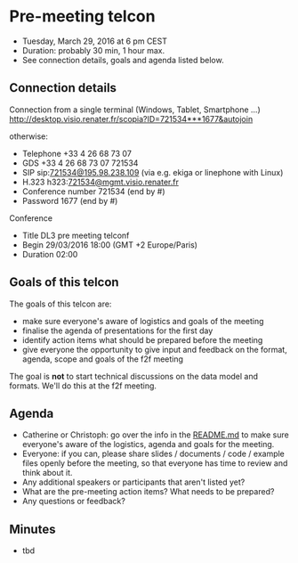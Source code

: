 # Pre-meeting telcon

* Tuesday, March 29, 2016 at 6 pm CEST
* Duration: probably 30 min, 1 hour max.
* See connection details, goals and agenda listed below.

## Connection details

Connection from a single terminal (Windows, Tablet, Smartphone ...)      
http://desktop.visio.renater.fr/scopia?ID=721534***1677&autojoin

otherwise: 
* Telephone +33 4 26 68 73 07
* GDS     +33 4 26 68 73 07 721534
* SIP     sip:721534@195.98.238.109              (via e.g. ekiga or linephone with Linux)
* H.323     h323:721534@mgmt.visio.renater.fr
* Conference number     721534 (end by #)
* Password             1677 (end by #)

Conference
* Title     DL3 pre meeting telconf
* Begin     29/03/2016 18:00 (GMT +2 Europe/Paris)
* Duration     02:00

## Goals of this telcon

The goals of this telcon are:
* make sure everyone's aware of logistics and goals of the meeting
* finalise the agenda of presentations for the first day
* identify action items what should be prepared before the meeting
* give everyone the opportunity to give input and feedback on the
  format, agenda, scope and goals of the f2f meeting

The goal is **not** to start technical discussions on the data model and
formats. We'll do this at the f2f meeting.

## Agenda

* Catherine or Christoph: go over the info in the [README.md](https://github.com/open-gamma-ray-astro/2016-04_IACT_DL3_Meeting/blob/master/README.md)
  to make sure everyone's aware of the logistics, agenda and goals for the meeting.
* Everyone: if you can, please share slides / documents / code / example files
  openly before the meeting, so that everyone has time to review and think about it.
* Any additional speakers or participants that aren't listed yet?
* What are the pre-meeting action items? What needs to be prepared?
* Any questions or feedback?

## Minutes

* tbd
